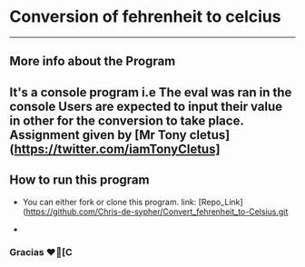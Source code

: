 # Conversion of fehrenheit to celcius
---
## More info about the Program
It's a console program i.e The eval was ran in the console
Users are expected to input their value in other for the conversion to take place.
Assignment given by [Mr Tony cletus](https://twitter.com/iamTonyCletus]
-
## How to run this program 
* You can either fork or clone this program. link: [Repo_Link](https://github.com/Chris-de-sypher/Convert_fehrenheit_to-Celsius.git
-
### Gracias ❤[C
